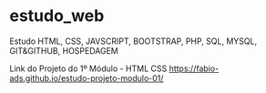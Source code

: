 # estudo_web
Estudo HTML, CSS, JAVSCRIPT, BOOTSTRAP, PHP, SQL, MYSQL, GIT&amp;GITHUB, HOSPEDAGEM


Link do Projeto do 1º Módulo - HTML CSS
https://fabio-ads.github.io/estudo-projeto-modulo-01/

